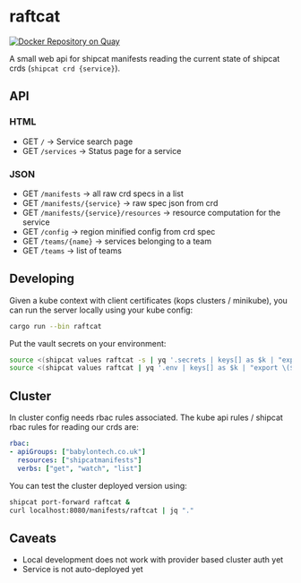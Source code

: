 # raftcat
[![Docker Repository on Quay](https://quay.io/repository/babylonhealth/raftcat/status "Docker Repository on Quay")](https://quay.io/repository/babylonhealth/raftcat?tab=tags)

A small web api for shipcat manifests reading the current state of shipcat crds (`shipcat crd {service}`).

## API

### HTML

- GET `/` -> Service search page
- GET `/services` -> Status page for a service

### JSON

- GET `/manifests` -> all raw crd specs in a list
- GET `/manifests/{service}` -> raw spec json from crd
- GET `/manifests/{service}/resources` -> resource computation for the service
- GET `/config` -> region minified config from crd spec
- GET `/teams/{name}` -> services belonging to a team
- GET `/teams` -> list of teams

## Developing
Given a kube context with client certificates (kops clusters / minikube), you can run the server locally using your kube config:

```sh
cargo run --bin raftcat
```

Put the vault secrets on your environment:

```sh
source <(shipcat values raftcat -s | yq '.secrets | keys[] as $k | "export \($k)=\(.[$k])"' -r)
source <(shipcat values raftcat | yq '.env | keys[] as $k | "export \($k)=\(.[$k])"' -r)
```

## Cluster
In cluster config needs rbac rules associated. The kube api rules / shipcat rbac rules for reading our crds are:

```yaml
rbac:
- apiGroups: ["babylontech.co.uk"]
  resources: ["shipcatmanifests"]
  verbs: ["get", "watch", "list"]
```

You can test the cluster deployed version using:

```sh
shipcat port-forward raftcat &
curl localhost:8080/manifests/raftcat | jq "."
```

## Caveats
- Local development does not work with provider based cluster auth yet
- Service is not auto-deployed yet
